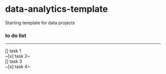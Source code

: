 # data-analytics-template
Starting template for data projects







### to do list
---
[] task 1  
~[x] task 2~  
[] task 3  
~[x] task 4~  

